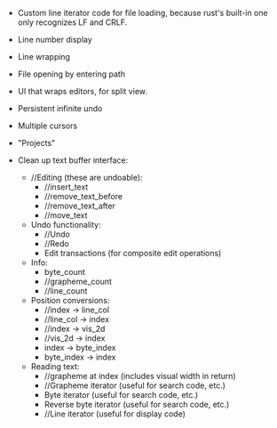 - Custom line iterator code for file loading, because rust's built-in one
  only recognizes LF and CRLF.
- Line number display
- Line wrapping
- File opening by entering path
- UI that wraps editors, for split view.
- Persistent infinite undo
- Multiple cursors
- "Projects"

- Clean up text buffer interface:
    - //Editing (these are undoable):
        - //insert_text
        - //remove_text_before
        - //remove_text_after
        - //move_text
    - Undo functionality:
        - //Undo
        - //Redo
        - Edit transactions (for composite edit operations)
    - Info:
        - byte_count
        - //grapheme_count
        - //line_count
    - Position conversions:
        - //index -> line_col
        - //line_col -> index
        - //index -> vis_2d
        - //vis_2d -> index
        - index -> byte_index
        - byte_index -> index
    - Reading text:
        - //grapheme at index (includes visual width in return)
        - //Grapheme iterator (useful for search code, etc.)
        - Byte iterator (useful for search code, etc.)
        - Reverse byte iterator (useful for search code, etc.)
        - //Line iterator (useful for display code)
